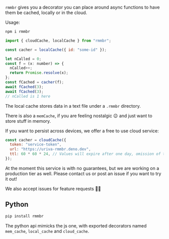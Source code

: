 `rmmbr` gives you a decorator you can place around async functions to have them be cached, locally or in the cloud.

Usage:

```sh
npm i rmmbr
```

```js
import { cloudCache, localCache } from "rmmbr";

const cacher = localCache({ id: "some-id" });

let nCalled = 0;
const f = (x: number) => {
  nCalled++;
  return Promise.resolve(x);
};
const fCached = cacher(f);
await fCached(3);
await fCached(3);
// nCalled is 1 here
```

The local cache stores data in a text file under a `.rmmbr` directory.

There is also a `memCache`, if you are feeling nostalgic 😉 and just want to store stuff in memory.

If you want to persist across devices, we offer a free to use cloud service:

```js
const cacher = cloudCache({
  token: "service-token",
  url: "https://uriva-rmmbr.deno.dev",
  ttl: 60 * 60 * 24, // Values will expire after one day, omission of this field implies max.
});
```

At the moment this service is with no guarantees, but we are working on a production tier as well. Please contact us or post an issue if you want to try it out!

We also accept issues for feature requests 👩‍🔧

## Python

```sh
pip install rmmbr
```

The python api mimicks the js one, with exported decorators named `mem_cache`, `local_cache` and `cloud_cache`.
